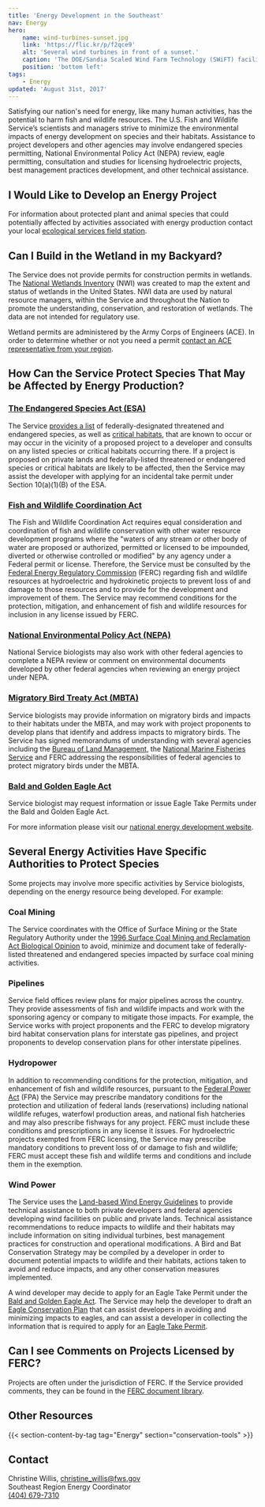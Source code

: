 ```yaml
---
title: 'Energy Development in the Southeast'
nav: Energy
hero:
    name: wind-turbines-sunset.jpg
    link: 'https://flic.kr/p/f2qce9'
    alt: 'Several wind turbines in front of a sunset.'
    caption: 'The DOE/Sandia Scaled Wind Farm Technology (SWiFT) facility at the Reese Technology Center in Lubbock, Texas. Photo by Sandia Labs, <a href="https://creativecommons.org/licenses/by-nc-nd/2.0/legalcode" target="_blank">CC BY-NC-ND 2.0</a>.'
    position: 'bottom left'
tags:
    - Energy
updated: 'August 31st, 2017'
---
```


Satisfying our nation's need for energy, like many human activities, has the potential to harm fish and wildlife resources. The U.S. Fish and Wildlife Service’s scientists and managers strive to minimize the environmental impacts of energy development on species and their habitats. Assistance to project developers and other agencies may involve endangered species permitting, National Environmental Policy Act (NEPA) review, eagle permitting, consultation and studies for licensing hydroelectric projects, best management practices development, and other technical assistance.

## I Would Like to Develop an Energy Project

For information about protected plant and animal species that could potentially affected by activities associated with energy production contact your local [ecological services field station](/map/?search=Ecological+Services).

## Can I Build in the Wetland in my Backyard?

The Service does not provide permits for construction permits in wetlands.  The [National Wetlands Inventory](https://www.fws.gov/wetlands/) (NWI) was created to map the extent and status of wetlands in the United States.  NWI data are used by natural resource managers, within the Service and throughout the Nation to promote the understanding, conservation, and restoration of wetlands.  The data are not intended for regulatory use.

Wetland permits are administered by the Army Corps of Engineers (ACE).  In order to determine whether or not you need a permit [contact an ACE representative from your region](http://www.usace.army.mil/Locations/).

## How Can the Service Protect Species That May be Affected by Energy Production?

### [The Endangered Species Act (ESA)](/endangered-species-act)

The Service [provides a list](https://ecos.fws.gov/ecp0/reports/species-listed-by-state-totals-report) of federally-designated threatened and endangered species, as well as [critical habitats](/endangered-species-act/critical-habitat), that are known to occur or may occur in the vicinity of a proposed project to a developer and consults on any listed species or critical habitats occurring there. If a project is proposed on private lands and federally-listed threatened or endangered species or critical habitats are likely to be affected, then the Service may assist the developer with applying for an incidental take permit under Section 10(a)(1)(B) of the ESA.

### [Fish and Wildlife Coordination Act](https://www.fws.gov/laws/lawsdigest/fwcoord.html)

The Fish and Wildlife Coordination Act requires equal consideration and coordination of fish and wildlife conservation with other water resource development programs where the "waters of any stream or other body of water are proposed or authorized, permitted or licensed to be impounded, diverted or otherwise controlled or modified" by any agency under a Federal permit or license. Therefore, the Service must be consulted by the [Federal Energy Regulatory Commission](https://www.ferc.gov/) (FERC) regarding fish and wildlife resources at hydroelectric and hydrokinetic projects to prevent loss of and damage to those resources and to provide for the development and improvement of them. The Service may recommend conditions for the protection, mitigation, and enhancement of fish and wildlife resources for inclusion in any license issued by FERC.

### [National Environmental Policy Act (NEPA)](https://www.fws.gov/ecological-services/habitat-conservation/NEPA.html)

National Service biologists may also work with other federal agencies to complete a NEPA review or comment on environmental documents developed by other federal agencies when reviewing an energy project under NEPA.

### [Migratory Bird Treaty Act (MBTA)](https://www.fws.gov/laws/lawsdigest/migtrea.html)

Service biologists may provide information on migratory birds and impacts to their habitats under the MBTA, and may work with project proponents to develop plans that identify and address impacts to migratory birds. The Service has signed memorandums of understanding with several agencies including the [Bureau of Land Management](https://www.blm.gov/programs/energy-and-minerals), the [National Marine Fisheries Service](http://www.nmfs.noaa.gov/) and FERC addressing the responsibilities of federal agencies to protect migratory birds under the MBTA.

### [Bald and Golden Eagle Act](https://www.fws.gov/migratorybirds/mbpermits/regulations/BGEPA.PDF)

Service biologist may request information or issue Eagle Take Permits under the Bald and Golden Eagle Act.

For more information please visit our [national energy development website](https://www.fws.gov/ecological-services/energy-development/laws-policies.html).

## Several Energy Activities Have Specific Authorities to Protect Species

Some projects may involve more specific activities by Service biologists, depending on the energy resource being developed. For example:

### Coal Mining

The Service coordinates with the Office of Surface Mining or the State Regulatory Authority under the [1996 Surface Coal Mining and Reclamation Act Biological Opinion](https://www.fws.gov/ecological-services/es-library/pdfs/96_US_OSM.pdf) to avoid, minimize and document take of federally-listed threatened and endangered species impacted by surface coal mining activities.

### Pipelines

Service field offices review plans for major pipelines across the country. They provide assessments of fish and wildlife impacts and work with the sponsoring agency or company to mitigate those impacts. For example, the Service works with project proponents and the FERC to develop migratory bird habitat conservation plans for interstate gas pipelines, and project proponents to develop conservation plans for other interstate pipelines.

### Hydropower

In addition to recommending conditions for the protection, mitigation, and enhancement of fish and wildlife resources, pursuant to the [Federal Power Act](https://www.fws.gov/laws/lawsdigest/FEDPOWR.HTML) (FPA) the Service may prescribe mandatory conditions for the protection and utilization of federal lands (reservations) including national wildlife refuges, waterfowl production areas, and national fish hatcheries and may also prescribe fishways for any project. FERC must include these conditions and prescriptions in any license it issues. For hydroelectric projects exempted from FERC licensing, the Service may prescribe mandatory conditions to prevent loss of or damage to fish and wildlife; FERC must accept these fish and wildlife terms and conditions and include them in the exemption.

### Wind Power

The Service uses the [Land-based Wind Energy Guidelines](https://www.fws.gov/ecological-services/es-library/pdfs/WEG_final.pdf) to provide technical assistance to both private developers and federal agencies developing wind facilities on public and private lands. Technical assistance recommendations to reduce impacts to wildlife and their habitats may include information on siting individual turbines, best management practices for construction and operational modifications. A Bird and Bat Conservation Strategy may be compiled by a developer in order to document potential impacts to wildlife and their habitats, actions taken to avoid and reduce impacts, and any other conservation measures implemented.

A wind developer may decide to apply for an Eagle Take Permit under the [Bald and Golden Eagle Act](https://www.fws.gov/migratorybirds/mbpermits/regulations/BGEPA.PDF). The Service may help the developer to draft an [Eagle Conservation Plan](https://www.fws.gov/migratorybirds/pdf/management/eagleconservationplanguidance.pdf) that can assist developers in avoiding and minimizing impacts to eagles, and can assist a developer in collecting the information that is required to apply for an [Eagle Take Permit](https://www.fws.gov/migratorybirds/mbpermits.html).

## Can I see Comments on Projects Licensed by FERC?

Projects are often under the jurisdiction of FERC. If the Service provided comments, they can be found in the [FERC document library](https://www.ferc.gov/docs-filing/elibrary.asp).

## Other Resources

{{< section-content-by-tag tag="Energy" section="conservation-tools" >}}

## Contact

Christine Willis, [christine_willis@fws.gov](mailto:christine_willis@fws.gov)  
Southeast Region Energy Coordinator  
[(404) 679-7310](tel:1-404-679-7310)  
